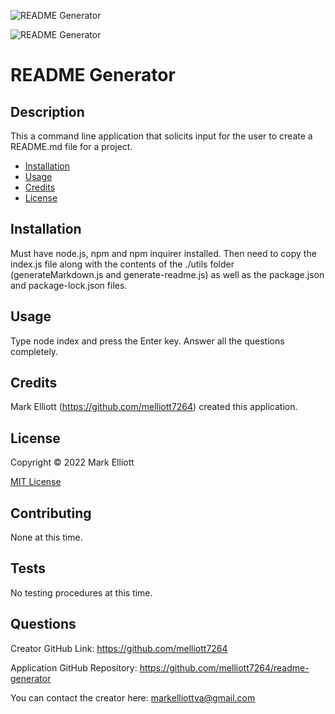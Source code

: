 

![README Generator](https://img.shields.io/static/v1?label=license&message=MIT&color='success')
     
![README Generator](https://img.shields.io/github/languages/top/melliott7264/readme-generator)
  
# README Generator

## Description

This a command line application that solicits input for the user to create a README.md file for a project.

* [Installation](#installation)
* [Usage](#usage)
* [Credits](#credits)
* [License](#license)
  
## Installation

Must have node.js, npm and npm inquirer installed.  Then need to copy the index.js file along with the contents of the ./utils folder (generateMarkdown.js and generate-readme.js) as well as the package.json and package-lock.json files.  

## Usage

Type node index and press the Enter key.   Answer all the questions completely.

## Credits

Mark Elliott (https://github.com/melliott7264) created this application.

      
## License

Copyright &copy; 2022  Mark Elliott



[MIT License](https://choosealicense.com/licenses/mit/)    

      


## Contributing

None at this time.

## Tests

No testing procedures at this time.

## Questions

Creator GitHub Link:  https://github.com/melliott7264

Application GitHub Repository:  https://github.com/melliott7264/readme-generator

You can contact the creator here:  markelliottva@gmail.com

